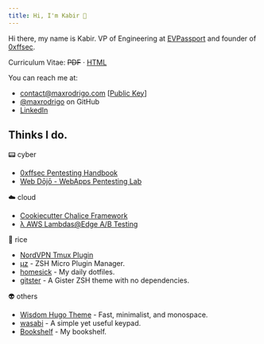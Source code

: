 ```yaml
---
title: Hi, I'm Kabir 👋
---
```


Hi there, my name is Kabir. VP of Engineering at [EVPassport](https://www.evpassport.com/) and founder of [0xffsec](https://0xffsec.com).

Curriculum Vitae: ~~PDF~~ · [HTML](cv.html)

You can reach me at:

- [contact@maxrodrigo.com](mailto:contact@maxrodrigo.com) [[Public Key](/maxrodrigo-pubkey.gpg)]
- [@maxrodrigo](https://github.com/maxrodrigo/) on GitHub
- [LinkedIn](https://www.linkedin.com/in/maxrodrigo/)

## Thinks I do.

:pager: cyber

- [0xffsec Pentesting Handbook](https://0xffsec.com/handbook)
- [Web Dōjō - WebApps Pentesting Lab](https://github.com/0xffsec/webdojo)

:cloud: cloud

- [Cookiecutter Chalice Framework](https://github.com/maxrodrigo/cookiecutter-chalice)
- [λ AWS Lambdas@Edge A/B Testing](https://github.com/maxrodrigo/ab-testing-lambdas)

:rice: rice

- [NordVPN Tmux Plugin](https://github.com/maxrodrigo/tmux-nordvpn)
- [μz](https://github.com/maxrodrigo/uz) - ZSH Micro Plugin Manager.
- [homesick](https://github.com/maxrodrigo/homesick) - My daily dotfiles.
- [gitster](https://github.com/maxrodrigo/gitster) - A Gister ZSH theme with no dependencies.

:alien: others

- [Wisdom Hugo Theme](https://github.com/maxrodrigo/hugo-theme-wisdom/) - Fast, minimalist, and monospace.
- [wasabi](https://github.com/maxrodrigo/wasabi) - A simple yet useful keypad.
- [Bookshelf](bookshelf) - My bookshelf.
